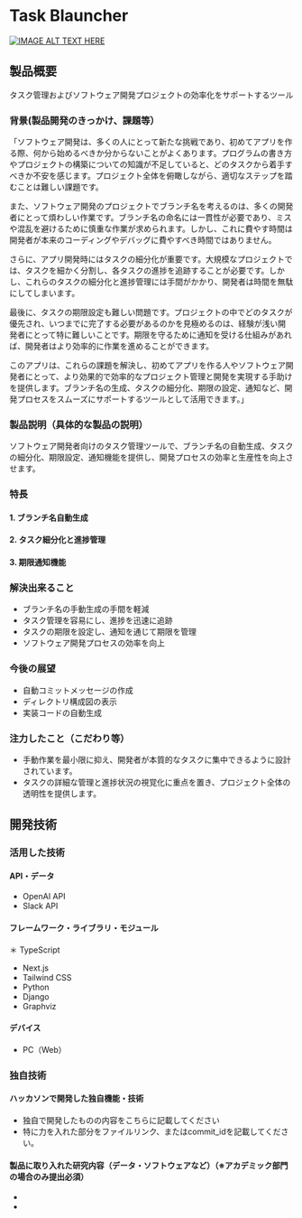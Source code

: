 # Task Blauncher

[![IMAGE ALT TEXT HERE](https://jphacks.com/wp-content/uploads/2023/07/JPHACKS2023_ogp.png)](https://www.youtube.com/watch?v=yYRQEdfGjEg)

## 製品概要
タスク管理およびソフトウェア開発プロジェクトの効率化をサポートするツール
### 背景(製品開発のきっかけ、課題等）
「ソフトウェア開発は、多くの人にとって新たな挑戦であり、初めてアプリを作る際、何から始めるべきか分からないことがよくあります。プログラムの書き方やプロジェクトの構築についての知識が不足していると、どのタスクから着手すべきか不安を感じます。プロジェクト全体を俯瞰しながら、適切なステップを踏むことは難しい課題です。

また、ソフトウェア開発のプロジェクトでブランチ名を考えるのは、多くの開発者にとって煩わしい作業です。ブランチ名の命名には一貫性が必要であり、ミスや混乱を避けるために慎重な作業が求められます。しかし、これに費やす時間は開発者が本来のコーディングやデバッグに費やすべき時間ではありません。

さらに、アプリ開発時にはタスクの細分化が重要です。大規模なプロジェクトでは、タスクを細かく分割し、各タスクの進捗を追跡することが必要です。しかし、これらのタスクの細分化と進捗管理には手間がかかり、開発者は時間を無駄にしてしまいます。

最後に、タスクの期限設定も難しい問題です。プロジェクトの中でどのタスクが優先され、いつまでに完了する必要があるのかを見極めるのは、経験が浅い開発者にとって特に難しいことです。期限を守るために通知を受ける仕組みがあれば、開発者はより効率的に作業を進めることができます。

このアプリは、これらの課題を解決し、初めてアプリを作る人やソフトウェア開発者にとって、より効果的で効率的なプロジェクト管理と開発を実現する手助けを提供します。ブランチ名の生成、タスクの細分化、期限の設定、通知など、開発プロセスをスムーズにサポートするツールとして活用できます。」
### 製品説明（具体的な製品の説明）
ソフトウェア開発者向けのタスク管理ツールで、ブランチ名の自動生成、タスクの細分化、期限設定、通知機能を提供し、開発プロセスの効率と生産性を向上させます。
### 特長
#### 1. ブランチ名自動生成
#### 2. タスク細分化と進捗管理
#### 3. 期限通知機能

### 解決出来ること
- ブランチ名の手動生成の手間を軽減
- タスク管理を容易にし、進捗を迅速に追跡
- タスクの期限を設定し、通知を通じて期限を管理
- ソフトウェア開発プロセスの効率を向上
### 今後の展望
- 自動コミットメッセージの作成
- ディレクトリ構成図の表示
- 実装コードの自動生成
### 注力したこと（こだわり等）
* 手動作業を最小限に抑え、開発者が本質的なタスクに集中できるように設計されています。
* タスクの詳細な管理と進捗状況の視覚化に重点を置き、プロジェクト全体の透明性を提供します。

## 開発技術
### 活用した技術
#### API・データ
* OpenAI API
* Slack API

#### フレームワーク・ライブラリ・モジュール
＊ TypeScript
* Next.js
* Tailwind CSS
* Python
* Django
* Graphviz


#### デバイス
* PC（Web）

### 独自技術
#### ハッカソンで開発した独自機能・技術
* 独自で開発したものの内容をこちらに記載してください
* 特に力を入れた部分をファイルリンク、またはcommit_idを記載してください。

#### 製品に取り入れた研究内容（データ・ソフトウェアなど）（※アカデミック部門の場合のみ提出必須）
* 
* 
